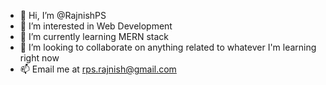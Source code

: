 - 👋 Hi, I’m @RajnishPS 
- 👀 I’m interested in Web Development
- 🌱 I’m currently learning MERN stack
- 💞️ I’m looking to collaborate on anything related to whatever I'm learning right now
- 📫 Email me at rps.rajnish@gmail.com

<!---
rajnishps/rajnishps is a ✨ special ✨ repository because its `README.md` (this file) appears on your GitHub profile.
You can click the Preview link to take a look at your changes.
--->
